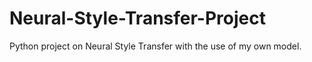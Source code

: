 # Neural-Style-Transfer-Project

Python project on Neural Style Transfer with the use of my own model. 
